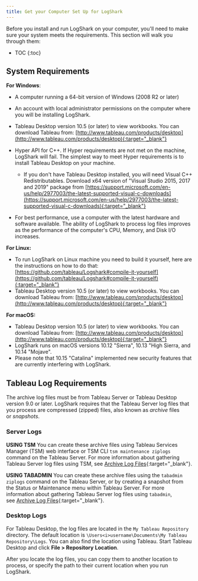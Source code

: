 ```yaml
---
title: Get your Computer Set Up for LogShark
---
```


Before you install and run LogShark on your computer, you'll need to make sure your system meets the requirements. This section will walk you through them:

* TOC
{:toc}



System Requirements
-------------------
**For Windows**:
-   A computer running a 64-bit version of Windows (2008 R2 or later)
-   An account with local administrator permissions on the computer where you will be installing LogShark.
-   Tableau Desktop version 10.5 (or later) to view workbooks. You can download Tableau from: [http://www.tableau.com/products/desktop](http://www.tableau.com/products/desktop){:target="_blank"}

-   Hyper API for C++. If Hyper requirements are not met on the machine, LogShark will fail. The simplest way to meet Hyper requirements is to install Tableau Desktop on your machine. 
    - If you don't have Tableau Desktop installed, you will need Visual C++ Redistributables. Download x64 version of "Visual Studio 2015, 2017 and 2019" package from [https://support.microsoft.com/en-us/help/2977003/the-latest-supported-visual-c-downloads](https://support.microsoft.com/en-us/help/2977003/the-latest-supported-visual-c-downloads){:target="_blank"}

-   For best performance, use a computer with the latest hardware and software available. The ability of LogShark to process log files improves as the performance of the computer's CPU, Memory, and Disk I/O increases.

**For Linux:** 
- To run LogShark on Linux machine you need to build it yourself, here are the instructions on how to do that: [https://github.com/tableau/Logshark#compile-it-yourself](https://github.com/tableau/Logshark#compile-it-yourself){:target="_blank"}
-   Tableau Desktop version 10.5 (or later) to view workbooks. You can download Tableau from: [http://www.tableau.com/products/desktop](http://www.tableau.com/products/desktop){:target="_blank"}


**For macOS:** 
-   Tableau Desktop version 10.5 (or later) to view workbooks. You can download Tableau from: [http://www.tableau.com/products/desktop](http://www.tableau.com/products/desktop){:target="_blank"}
- LogShark runs on macOS versions 10.12 "Sierra", 10.13 "High Sierra, and 10.14 "Mojave". 
- Please note that 10.15 "Catalina" implemented new security features that are currently interfering with LogShark.


Tableau Log Requirements
--------------------------------

The archive log files must be from Tableau Server or Tableau Desktop version 9.0 or later. LogShark requires that the Tableau Server log files that you process are compressed (zipped) files, also known as *archive* files or *snapshots*.

### Server Logs
**USING TSM**
You can create these archive files using Tableau Services Manager (TSM) web interface or TSM CLI `tsm maintenance ziplogs` command on the Tableau Server. For more information about gathering Tableau Server log files using TSM, see [Archive Log Files](https://onlinehelp.tableau.com/current/server/en-us/logs_archive.htm){:target="_blank"}.

**USING TABADMIN**
You can create these archive files using the `tabadmin ziplogs` command on the Tableau Server, or by creating a snapshot from the Status or Maintenance menu within Tableau Server. For more information about gathering Tableau Server log files using `tabadmin`, see [Archive Log Files](http://onlinehelp.tableau.com/v2018.1/server/en-us/logs_create.htm){:target="_blank"}.

### Desktop Logs
For Tableau Desktop, the log files are located in the `My Tableau Repository` directory. The default location is <code>\Users\<i>username</i>\Documents\My Tableau Repository\Logs</code>. You can also find the location using Tableau. Start Tableau Desktop and click **File &gt; Repository** **Location**.

After you locate the log files, you can copy them to another location to process, or specify the path to their current location when you run LogShark.
